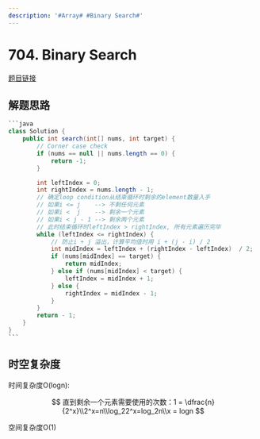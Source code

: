 ```yaml
---
description: '#Array# #Binary Search#'
---
```


# 704. Binary Search

[题目链接](https://leetcode.com/problems/binary-search/description/)

## 解题思路

````java
```java
class Solution {
    public int search(int[] nums, int target) {
        // Corner case check
        if (nums == null || nums.length == 0) {
            return -1;
        }

        int leftIndex = 0;
        int rightIndex = nums.length - 1;
        // 确定loop condition从结束循环时剩余的element数量入手
        // 如果i <= j    --> 不剩任何元素
        // 如果i <  j    --> 剩余一个元素
        // 如果i < j - 1 --> 剩余两个元素
        // 此时结束循环时leftIndex > rightIndex, 所有元素遍历完毕
        while (leftIndex <= rightIndex) {
            // 防止i + j 溢出，计算平均值时用 i + (j - i) / 2
            int midIndex = leftIndex + (rightIndex - leftIndex)  / 2;
            if (nums[midIndex] == target) {
                return midIndex;
            } else if (nums[midIndex] < target) {
                leftIndex = midIndex + 1;
            } else {
                rightIndex = midIndex - 1;
            }
        }
        return - 1;
    }
}
```
````

## 时空复杂度

时间复杂度O(logn):&#x20;

$$
直到剩余一个元素需要使用的次数：1 = \dfrac{n}{2^x}\\2^x=n\\log_22^x=log_2n\\x = logn
$$

空间复杂度O(1)

